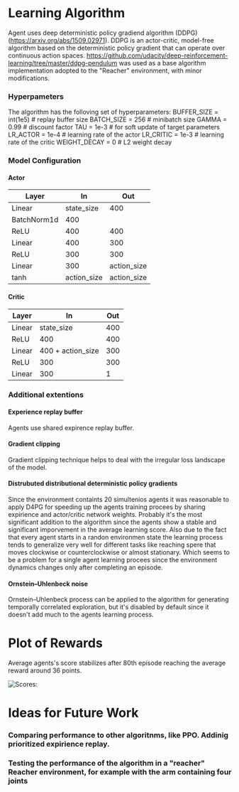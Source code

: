 # Learning Algorithm
Agent uses deep deterministic policy gradiend algorithm (DDPG)(https://arxiv.org/abs/1509.02971). DDPG is an actor-critic, model-free algorithm based on the deterministic policy gradient that can operate over continuous action spaces. https://github.com/udacity/deep-reinforcement-learning/tree/master/ddpg-pendulum was used as a base algorithm implementation adopted to the "Reacher" environment, with minor modifications.

### Hyperpameters
The algorithm has the folloving set of hyperparameters:
BUFFER_SIZE = int(1e5)  # replay buffer size
BATCH_SIZE = 256  # minibatch size
GAMMA = 0.99  # discount factor
TAU = 1e-3  # for soft update of target parameters
LR_ACTOR = 1e-4  # learning rate of the actor
LR_CRITIC = 1e-3  # learning rate of the critic
WEIGHT_DECAY = 0  # L2 weight decay

### Model Configuration
#### Actor
| Layer | In | Out
| ----------- | ----------- |----------- |
| Linear | state_size | 400
| BatchNorm1d | 400
| ReLU | 400 | 400
| Linear | 400 | 300
| ReLU | 300 | 300
| Linear | 300 | action_size
| tanh | action_size | action_size

#### Critic
| Layer | In | Out
| ----------- | ----------- |----------- |
| Linear | state_size | 400
| ReLU | 400 | 400
| Linear | 400 + action_size | 300
| ReLU | 300 | 300
| Linear | 300 | 1

### Additional extentions
#### Experience replay buffer
Agents use shared expirence replay buffer.

#### Gradient clipping
Gradient clipping technique helps to deal with the irregular loss landscape of the model.

#### Distrubuted distributional deterministic policy gradients
Since the environment containts 20 simultenios agents it was reasonable to apply D4PG for speeding up the agents training procees by sharing expirience and actor/critic network weights. Probably it's the most significant addition to the algorithm since the agents show a stable and significant imporvement in the average learning score. Also due to the fact that every agent starts in a randon environmen state the learning process tends to generalize very well for different tasks like reaching spere that moves clockwise or counterclockwise or almost stationary. Which seems to be a problem for a single agent learning procees since the environment dynamics changes only after completing an episode.           
#### Ornstein–Uhlenbeck noise
Ornstein–Uhlenbeck process can be applied to the algorithm for generating temporally correlated exploration, but it's disabled by default since it doesn't add much to the agents learning process.

# Plot of Rewards
Average agents's score stabilizes after 80th episode reaching the average reward around 36 points. 

![Scores:](/images/scores.png)
# Ideas for Future Work

### Comparing performance to other algoritnms, like PPO. Addinig prioritized expirience replay.
### Testing the performance of the algorithm in a "reacher" Reacher environment, for example with the arm containing four joints 

